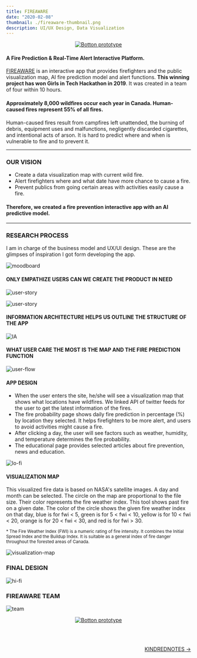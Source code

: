 ```yaml
---
title: FIREAWARE
date: "2020-02-08"
thumbnail: ./fireaware-thumbnail.png
description: UI/UX Design, Data Visualization
---
```


<a href="https://invis.io/RKW1VR5YQX6" align="center" target="_blank">

![Botton prototype](./view-the-prototype.svg)

</a>

#### A Fire Prediction & Real-Time Alert Interactive Platform.

[FIREAWARE](https://devpost.com/software/girls_in_tech_vancouver) is an interactive app that provides firefighters and the public visualization map, AI fire prediction model and alert functions. **This winning project has won Girls in Tech Hackathon in 2019**. It was created in a team of four within 10 hours.

#### Approximately 8,000 wildfires occur each year in Canada. Human-caused fires represent 55% of all fires.

Human-caused fires result from campfires left unattended, the burning of debris, equipment uses and malfunctions, negligently discarded cigarettes, and intentional acts of arson. It is hard to predict where and when is vulnerable to fire and to prevent it.

---

### OUR VISION

- Create a data visualization map with current wild fire.
- Alert firefighters where and what date have more chance to cause a fire.
- Prevent publics from going certain areas with activities easily cause a fire.

#### Therefore, we created a fire prevention interactive app with an AI predictive model.

---

### RESEARCH PROCESS

I am in charge of the business model and UX/UI design. These are the glimpses of inspiration I got form developing the app.

<div class="kg-card kg-image-card kg-width-wide">

![moodboard](./fireaware1.png)

</div>

#### ONLY EMPATHIZE USERS CAN WE CREATE THE PRODUCT IN NEED

<div class="kg-card kg-image-card kg-width-wide">

![user-story](./fireaware2.png)

</div>

<div class="kg-card kg-image-card kg-width-wide">

![user-story](./fireaware3.png)

</div>

#### INFORMATION ARCHITECTURE HELPS US OUTLINE THE STRUCTURE OF THE APP

<div class="kg-card kg-image-card kg-width-wide">

![IA](./fireaware4.png)

</div>

#### WHAT USER CARE THE MOST IS THE MAP AND THE FIRE PREDICTION FUNCTION

<div class="kg-card kg-image-card kg-width-wide">

![user-flow](./fireaware5.png)

</div>

#### APP DESIGN

- When the user enters the site, he/she will see a visualization map that shows what locations have wildfires. We linked API of twitter feeds for the user to get the latest information of the fires.
- The fire probability page shows daily fire prediction in percentage (%) by location they selected. It helps firefighters to be more alert, and users to avoid activities might cause a fire.
- After clicking a day, the user will see factors such as weather, humidity, and temperature determines the fire probability.
- The educational page provides selected articles about fire prevention, news and education.

<div class="kg-card kg-image-card kg-width-wide">

![lo-fi](./fireaware6.png)

</div>

#### VISUALIZATION MAP

This visualized fire data is based on NASA's satellite images. A day and month can be selected. The circle on the map are proportional to the file size. Their color represents the fire weather index. This tool shows past fire on a given date. The color of the circle shows the given fire weather index on that day, blue is for fwi < 5, green is for 5 < fwi < 10, yellow is for 10 < fwi < 20, orange is for 20 < fwi < 30, and red is for fwi > 30.

<sub> \* The Fire Weather Index (FWI) is a numeric rating of fire intensity. It combines the Initial Spread Index and the Buildup Index. It is suitable as a general index of fire danger throughout the forested areas of Canada. </sub>

<div class="kg-card kg-image-card kg-width-wide">

![visualization-map](./fireaware7.png)

</div>

### FINAL DESIGN

<div class="kg-card kg-image-card kg-width-wide">

![hi-fi](./fireaware9.png)

</div>

### FIREAWARE TEAM

<div class="kg-card kg-image-card">

![team](./fireaware-team.jpg)

</div>

<a href="https://invis.io/RKW1VR5YQX6" align="center" target="_blank">

![Botton prototype](./view-the-prototype.svg)

</a>

<br/><br/>

<div style=text-align-last:end>
  
<a href='/kindrednotes'>
       KINDREDNOTES &#8594; 
      </a>
</div>
